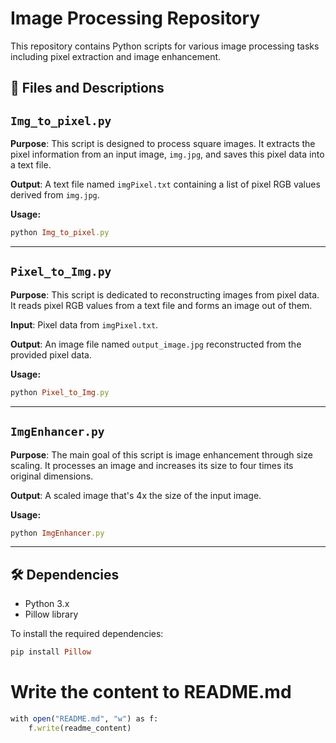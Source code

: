 # Image Processing Repository

This repository contains Python scripts for various image processing tasks including pixel extraction and image enhancement.

## 📄 Files and Descriptions


## `Img_to_pixel.py`

**Purpose**: This script is designed to process square images. It extracts the pixel information from an input image, `img.jpg`, and saves this pixel data into a text file.

**Output**: A text file named `imgPixel.txt` containing a list of pixel RGB values derived from `img.jpg`.

**Usage:** 
```ruby
python Img_to_pixel.py
```

---

## `Pixel_to_Img.py`

**Purpose**: This script is dedicated to reconstructing images from pixel data. It reads pixel RGB values from a text file and forms an image out of them.

**Input**: Pixel data from `imgPixel.txt`.

**Output**: An image file named `output_image.jpg` reconstructed from the provided pixel data.

**Usage:** 
```ruby
python Pixel_to_Img.py
```

---

## `ImgEnhancer.py`

**Purpose**: The main goal of this script is image enhancement through size scaling. It processes an image and increases its size to four times its original dimensions.

**Output**: A scaled image that's 4x the size of the input image.

**Usage:** 
```ruby
python ImgEnhancer.py
```

---

## 🛠 Dependencies

* Python 3.x
* Pillow library

To install the required dependencies:
```ruby
pip install Pillow
```

# Write the content to README.md
```ruby
with open("README.md", "w") as f:
    f.write(readme_content)
```
